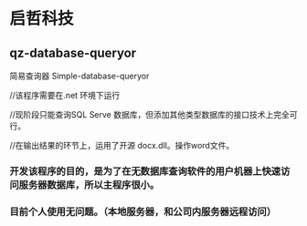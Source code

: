 # 启哲科技
## qz-database-queryor
简易查询器
Simple-database-queryor

//该程序需要在.net 环境下运行

//现阶段只能查询SQL Serve 数据库，但添加其他类型数据库的接口技术上完全可行。

//在输出结果的环节上，运用了开源 docx.dll。操作word文件。

### 开发该程序的目的，是为了在无数据库查询软件的用户机器上快速访问服务器数据库，所以主程序很小。
### 目前个人使用无问题。（本地服务器，和公司内服务器远程访问）
